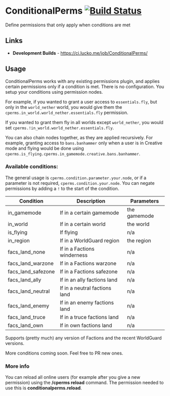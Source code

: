 # ConditionalPerms [![Build Status](https://ci.lucko.me/job/ConditionalPerms/badge/icon)](https://ci.lucko.me/job/ConditionalPerms/)
Define permissions that only apply when conditions are met

## Links
* **Development Builds** - <https://ci.lucko.me/job/ConditionalPerms/>

## Usage
ConditionalPerms works with any existing permissions plugin, and applies certain permissions only if a condition is met. There is no configuration. You setup your conditions using permission nodes.

For example, if you wanted to grant a user access to `essentials.fly`, but only in the `world_nether` world, you would give them the `cperms.in_world.world_nether.essentials.fly` permission.

If you wanted to grant them fly in all worlds except `world_nether`, you would set `cperms.!in_world.world_nether.essentials.fly`.

You can also chain nodes together, as they are applied recursively.
For example, granting access to `bans.banhammer` only when a user is in Creative mode and flying would be done using `cperms.is_flying.cperms.in_gamemode.creative.bans.banhammer`.

### Available conditions:
The general usage is `cperms.condition.parameter.your.node`, or if a parameter is not required, `cperms.condition.your.node`. You can negate permissions by adding a `!` to the start of the condition.

| Condition           | Description                     | Parameters       |
|---------------------|---------------------------------|------------------|
| in_gamemode         | If in a certain gamemode        | the gamemode     |
| in_world            | If in a certain world           | the world        |
| is_flying           | If flying                       | n/a              |
| in_region           | If in a WorldGuard region       | the region       |
| facs_land_none      | If in a Factions winderness     | n/a              |
| facs_land_warzone   | If in a Factions warzone        | n/a              |
| facs_land_safezone  | If in a Factions safezone       | n/a              |
| facs_land_ally      | If in an ally factions land     | n/a              |
| facs_land_neutral   | If in a neutral factions land   | n/a              |
| facs_land_enemy     | If in an enemy factions land    | n/a              |
| facs_land_truce     | If in a truce factions land     | n/a              |
| facs_land_own       | If in own factions land         | n/a              |

Supports (pretty much) any version of Factions and the recent WorldGuard versions.

More conditions coming soon. Feel free to PR new ones.

### More info
You can reload all online users (for example after you give a new permission) using the **/cperms reload** command. The permission needed to use this is **conditionalperms.reload**.